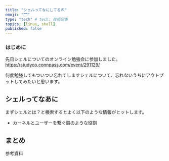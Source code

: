 ```yaml
---
title: "シェルってなにしてるの"
emoji: "🗂"
type: "tech" # tech: 技術記事
topics: [linux, shell]
published: false
---
```

### はじめに
先日シェルについてのオンライン勉強会に参加しました。
https://studyco.connpass.com/event/291129/

何度勉強してもついつい忘れてしますシェルについて、忘れないうちにアウトプットしてみたいと思います。

## シェルってなあに
まずシェルとは？と検索するとよく以下のような情報がヒットします。
- カーネルとユーザーを繋ぐ殻のような役割

###
##
###
##
###
##
###
##
###

## まとめ
参考資料
